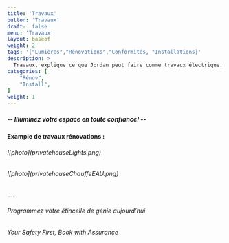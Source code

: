 ```yaml
---
title: 'Travaux'
button: 'Travaux'
draft:  false
menu: 'Travaux'
layout: baseof
weight: 2
tags: '["Lumières","Rénovations","Conformités, "Installations]'
description: >
  Travaux, explique ce que Jordan peut faire comme travaux électrique.
categories: [
    "Rénov",
    "Install",
]
weight: 1
---
```

<!-- <h1 id="logo" class="text-center">JB
 -->
 <h5>-- Illuminez votre espace en toute confiance! --</h5>

<h4 id="travaux" >Example de travaux rénovations :
</h4>

<h6>![photo](privatehouseLights.png)</h6>
<h6>![photo](privatehouseChauffeEAU.png)</h6>
....

<h6>Programmez votre étincelle de génie aujourd’hui</h6>
<h6>Your Safety First, Book with Assurance</h6>